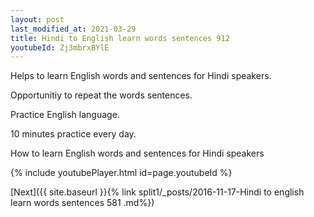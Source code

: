 ```yaml
---
layout: post
last_modified_at: 2021-03-29
title: Hindi to English learn words sentences 912 
youtubeId: Zj3mbrxBYlE
---
```

 
 
Helps to learn English words and sentences for Hindi speakers.

Opportunitiy to repeat the words sentences. 

Practice English language. 
 
10 minutes practice every day. 
 
How to learn English words and sentences for Hindi speakers 
 
{% include youtubePlayer.html id=page.youtubeId %}
 
 
[Next]({{ site.baseurl }}{% link  split1/_posts/2016-11-17-Hindi to english learn words sentences 581 .md%})
 
